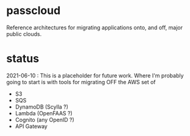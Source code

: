 # passcloud
Reference architectures for migrating applications onto, and off, major public clouds.

# status
2021-06-10 : This is a placeholder for future work. Where I'm probably going to start is with tools for migrating OFF the AWS set of
- S3
- SQS
- DynamoDB (Scylla ?)
- Lambda (OpenFAAS ?)
- Cognito (any OpenID ?)
- API Gateway
